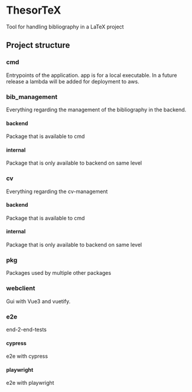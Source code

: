 # ThesorTeX
Tool for handling bibliography in a LaTeX project

## Project structure

### cmd
Entrypoints of the application. app is for a local executable. In a future release a lambda will be added for deployment to aws.

### bib_management
Everything regarding the management of the bibliography in the backend.

#### backend
Package that is available to cmd

#### internal
Package that is only available to backend on same level

### cv
Everything regarding the cv-management

#### backend
Package that is available to cmd

#### internal
Package that is only available to backend on same level


### pkg
Packages used by multiple other packages

### webclient
Gui with Vue3 and vuetify.

### e2e
end-2-end-tests

#### cypress
e2e with cypress

#### playwright
e2e with playwright
